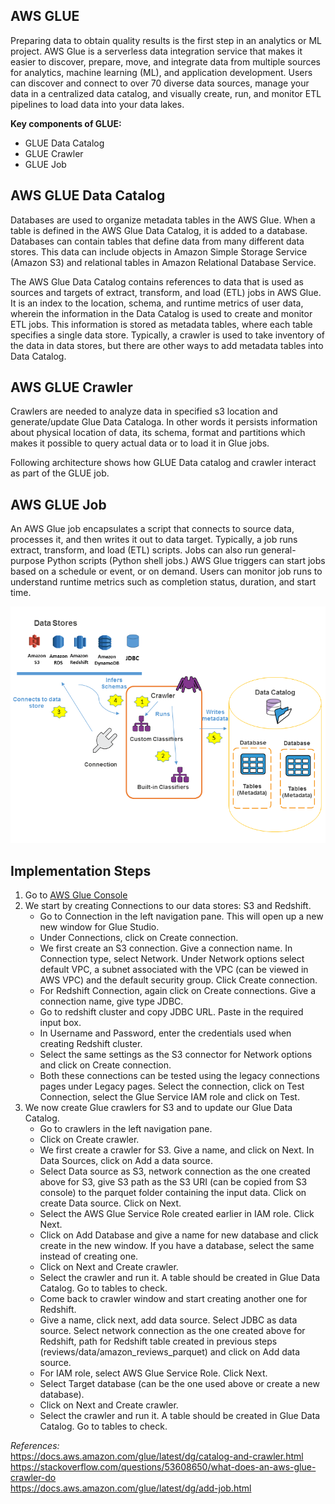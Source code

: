 ## AWS GLUE

Preparing data to obtain quality results is the first step in an analytics or ML project. 
AWS Glue is a serverless data integration service that makes it easier to discover, prepare, move, 
and integrate data from multiple sources for analytics, machine learning (ML), and application development. 
Users can discover and connect to over 70 diverse data sources, manage your data in a centralized data catalog, 
and visually create, run, and monitor ETL pipelines to load data into your data lakes.

**Key components of GLUE:**
* GLUE Data Catalog
* GLUE Crawler
* GLUE Job

## AWS GLUE Data Catalog

Databases are used to organize metadata tables in the AWS Glue. When a table is defined in the AWS Glue Data Catalog, it is added to a database.
Databases can contain tables that define data from many different data stores. This data can include objects in Amazon Simple Storage Service (Amazon S3) and relational tables in Amazon Relational Database Service.

The AWS Glue Data Catalog contains references to data that is used as sources and targets of extract, transform, and load (ETL) jobs in AWS Glue. It is an index to the location, schema, and runtime metrics of user data, wherein the information in the Data Catalog is used to create and monitor ETL jobs. This information is stored as metadata tables, where each table specifies a single data store. 
Typically, a crawler is used to take inventory of the data in data stores, but there are other ways to add metadata tables into Data Catalog.

## AWS GLUE Crawler

Crawlers are needed to analyze data in specified s3 location and generate/update Glue Data Cataloga. In other words it persists information
about physical location of data, its schema, format and partitions which makes it possible to query actual data or to load it in Glue jobs.

Following architecture shows how GLUE Data catalog and crawler interact as part of the GLUE job.

## AWS GLUE Job

An AWS Glue job encapsulates a script that connects to source data, processes it, and then writes it out to data target. Typically, a job runs extract, transform, and load (ETL) scripts. Jobs can also run general-purpose Python scripts (Python shell jobs.) AWS Glue triggers can start jobs based on a schedule or event, or on demand. Users can monitor job runs to understand runtime metrics such as completion status, duration, and start time.

![plot](Images/PopulateCatalog-overview.png)

## Implementation Steps

1. Go to [AWS Glue Console](https://us-east-1.console.aws.amazon.com/glue/home?region=us-east-1#/v2/home)
2. We start by creating Connections to our data stores: S3 and Redshift.
    * Go to Connection in the left navigation pane. This will open up a new new window for Glue Studio.
    * Under Connections, click on Create connection.
    * We first create an S3 connection. Give a connection name. In Connection type, select Network. Under Network options select default VPC, a subnet associated with the VPC (can be viewed in AWS VPC) and the default security group. Click Create connection.
    * For Redshift Connection, again click on Create connections. Give a connection name, give type JDBC.
    * Go to redshift cluster and copy JDBC URL. Paste in the required input box.
    * In Username and Password, enter the credentials used when creating Redshift cluster.
    * Select the same settings as the S3 connector for Network options and click on Create connection.
    * Both these connections can be tested using the legacy connections pages under Legacy pages. Select the connection, click on Test Connection, select the Glue Service IAM role and click on Test.
3. We now create Glue crawlers for S3 and to update our Glue Data Catalog.
    * Go to crawlers in the left navigation pane.
    * Click on Create crawler.
    * We first create a crawler for S3. Give a name, and click on Next. In Data Sources, click on Add a data source.
    * Select Data source as S3, network connection as the one created above for S3, give S3 path as the S3 URI (can be copied from S3 console) to the parquet folder containing the input data. Click on create Data source. Click on Next.
    * Select the AWS Glue Service Role created earlier in IAM role. Click Next.
    * Click on Add Database and give a name for new database and click create in the new window. If you have a database, select the same instead of creating one.
    * Click on Next and Create crawler.
    * Select the crawler and run it. A table should be created in Glue Data Catalog. Go to tables to check.
    * Come back to crawler window and start creating another one for Redshift.
    * Give a name, click next, add data source. Select JDBC as data source. Select network connection as the one created above for Redshift, path for Redshift table created in previous steps (reviews/data/amazon_reviews_parquet) and click on Add data source. 
    * For IAM role, select AWS Glue Service Role. Click Next.
    * Select Target database (can be the one used above or create a new database).
    * Click on Next and Create crawler.
    * Select the crawler and run it. A table should be created in Glue Data Catalog. Go to tables to check.

*References:*  
https://docs.aws.amazon.com/glue/latest/dg/catalog-and-crawler.html  
https://stackoverflow.com/questions/53608650/what-does-an-aws-glue-crawler-do  
https://docs.aws.amazon.com/glue/latest/dg/add-job.html
